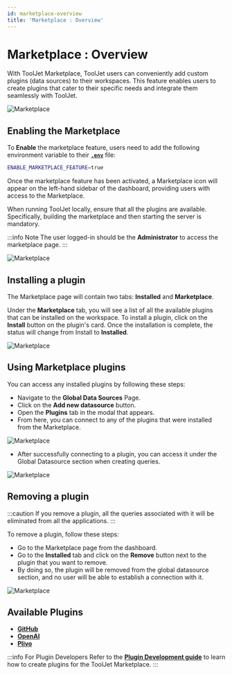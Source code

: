 ```yaml
---
id: marketplace-overview
title: 'Marketplace : Overview'
---
```


# Marketplace : Overview

With ToolJet Marketplace, ToolJet users can conveniently add custom plugins (data sources) to their workspaces. This feature enables users to create plugins that cater to their specific needs and integrate them seamlessly with ToolJet.

<div style={{textAlign: 'center'}}>

<img className="screenshot-full" src="/img/marketplace/overview/marketplace.png" alt="Marketplace" />

</div>

## Enabling the Marketplace 

To **Enable** the marketplace feature, users need to add the following environment variable to their **[`.env`](/docs/setup/env-vars#marketplace)** file:

```bash
ENABLE_MARKETPLACE_FEATURE=true
```

Once the marketplace feature has been activated, a Marketplace icon will appear on the left-hand sidebar of the dashboard, providing users with access to the Marketplace.

When running ToolJet locally, ensure that all the plugins are available. Specifically, building the marketplace and then starting the server is mandatory.

:::info Note
The user logged-in should be the **Administrator** to access the marketplace page.
:::

<div style={{textAlign: 'center'}}>

<img className="screenshot-full" src="/img/marketplace/overview/icon.png" alt="Marketplace" />

</div>

## Installing a plugin

The Marketplace page will contain two tabs: **Installed** and **Marketplace**. 

Under the **Marketplace** tab, you will see a list of all the available plugins that can be installed on the workspace. To install a plugin, click on the **Install** button on the plugin's card. Once the installation is complete, the status will change from Install to **Installed**.

<div style={{textAlign: 'center'}}>

<img className="screenshot-full" src="/img/marketplace/overview/allplugins.png" alt="Marketplace" />

</div>

## Using Marketplace plugins

You can access any installed plugins by following these steps:

- Navigate to the **Global Data Sources** Page.
- Click on the **Add new datasource** button.
- Open the **Plugins** tab in the modal that appears.
- From here, you can connect to any of the plugins that were installed from the Marketplace.

<div style={{textAlign: 'center'}}>

<img className="screenshot-full" src="/img/marketplace/overview/gdsplugin.png" alt="Marketplace" />

</div>

- After successfully connecting to a plugin, you can access it under the Global Datasource section when creating queries.

<div style={{textAlign: 'center'}}>

<img className="screenshot-full" src="/img/marketplace/overview/query.png" alt="Marketplace" />

</div>

## Removing a plugin

:::caution
If you remove a plugin, all the queries associated with it will be eliminated from all the applications.
:::

To remove a plugin, follow these steps:
- Go to the Marketplace page from the dashboard.
- Go to the **Installed** tab and click on the **Remove** button next to the plugin that you want to remove.
- By doing so, the plugin will be removed from the global datasource section, and no user will be able to establish a connection with it.

<div style={{textAlign: 'center'}}>

<img className="screenshot-full" src="/img/marketplace/overview/remove.png" alt="Marketplace" />

</div>

## Available Plugins
- **[GitHub](/docs/marketplace/plugins/marketplace-plugin-github)**
- **[OpenAI](/docs/marketplace/plugins/marketplace-plugin-openai)**
- **[Plivo](/docs/marketplace/plugins/marketplace-plugin-plivo)**

:::info For Plugin Developers
Refer to the **[Plugin Development guide](/docs/contributing-guide/marketplace/marketplace-setup)** to learn how to create plugins for the ToolJet Marketplace.
:::